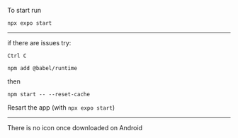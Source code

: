 To start run

`npx expo start`

-------------------------------------------------------

if there are issues try: 

`Ctrl C`

`npm add @babel/runtime`

then

`npm start -- --reset-cache`

Resart the app (with `npx expo start`)

-------------------------------------------------------

There is no icon once downloaded on Android